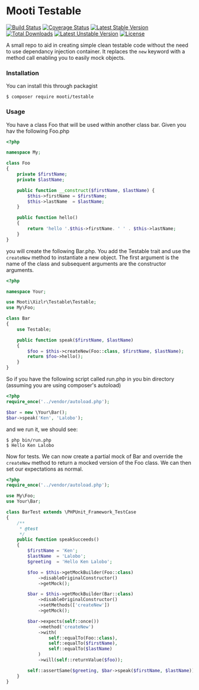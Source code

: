 # Mooti Testable

[![Build Status](https://travis-ci.org/mooti/xizlr-testable.svg?branch=master)](https://travis-ci.org/mooti/xizlr-testable)
[![Coverage Status](https://coveralls.io/repos/github/mooti/xizlr-testable/badge.svg?branch=master)](https://coveralls.io/github/mooti/xizlr-testable?branch=master)
[![Latest Stable Version](https://poser.pugx.org/mooti/xizlr-testable/v/stable)](https://packagist.org/packages/mooti/xizlr-testable)
[![Total Downloads](https://poser.pugx.org/mooti/xizlr-testable/downloads)](https://packagist.org/packages/mooti/xizlr-testable)
[![Latest Unstable Version](https://poser.pugx.org/mooti/xizlr-testable/v/unstable)](https://packagist.org/packages/mooti/xizlr-testable)
[![License](https://poser.pugx.org/mooti/xizlr-testable/license)](https://packagist.org/packages/mooti/xizlr-testable)

A small repo to aid in creating simple clean testable code without the need to use dependancy injection container. It replaces the ```new``` keyword with a method call enabling you to easily mock objects.

### Installation

You can install this through packagist

```
$ composer require mooti/testable
```

### Usage

You have a class Foo that will be used within another class bar. Given you hav the following Foo.php

```php
<?php

namespace My;

class Foo
{
	private $firstName;
	private $lastName;

	public function __construct($firstName, $lastName) {
		$this->firstName = $firstName;
		$this->lastName  = $lastName;
	}

	public function hello()
	{
		return 'hello '.$this->firstName. ' ' . $this->lastName;
	}
}

```

you will create the following Bar.php. You add the Testable trait and use the ```createNew``` method to instantiate a new object. The first argument is the name of the class and subsequent arguments are the constructor arguments. 

```php
<?php

namespace Your;

use Mooti\Xizlr\Testable\Testable;
use My\Foo;

class Bar
{
	use Testable;

	public function speak($firstName, $lastName)
	{
		$foo = $this->createNew(Foo::class, $firstName, $lastName);
		return $foo->hello();
	}
}
```

So if you have the following script called run.php in you bin directory (assuming you are using composer's autoload)

```php
<?php
require_once('../vendor/autoload.php');

$bar = new \Your\Bar();
$bar->speak('Ken', 'Lalobo');

```

and we run it, we should see:

```
$ php bin/run.php
$ Hello Ken Lalobo
```

Now for tests. We can now create a partial mock of Bar and override the ```createNew``` method to return a mocked version of the Foo class. We can then set our expectations as normal.

```php
<?php
require_once('../vendor/autoload.php');

use My\Foo;
use Your\Bar;

class BarTest extends \PHPUnit_Framework_TestCase
{
	/**
     * @test
     */
    public function speakSucceeds()
    {
    	$firstName = 'Ken';
    	$lastName  = 'Lalobo';
    	$greeting  = 'Hello Ken Lalobo';

        $foo = $this->getMockBuilder(Foo::class)
            ->disableOriginalConstructor()
            ->getMock();

        $bar = $this->getMockBuilder(Bar::class)
            ->disableOriginalConstructor()
            ->setMethods(['createNew'])
            ->getMock();

        $bar->expects(self::once())
            ->method('createNew')
            ->with(
                self::equalTo(Foo::class),
                self::equalTo($firstName),
                self::equalTo($lastName)
            )
            ->will(self::returnValue($foo));

        self::assertSame($greeting, $bar->speak($firstName, $lastName));
    }
}
```
